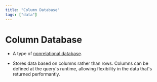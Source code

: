 ```yaml
---
title: "Column Database"
tags: ["data"]
---
```


# Column Database

- A type of [nonrelational database][nonrelational_database].

- Stores data based on columns rather than rows.  Columns can be defined at the query's runtime, allowing flexibility in the data that's returned performantly.

[nonrelational_database]: ./nonrelational_database.md
